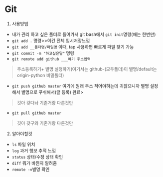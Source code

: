 #  Git

1. 사용방법

- 내가 관리 하고 싶은 폴더로 들어가서 git bash에서 `git init`명령(애는 한번만)
- `git add .` 명령>>이건 전체 임시저장느낌
- `git add __폴더명/파일명` 이때, tap 사용하면 빠르게 파일 찾기 가능
- `git commit -m "하고싶은말"` 명령
- `git remote add github ___여기 주소입력`

> 주소등록하기+ 별명 설정하기(여기서는  github-(모두폴더)이 별명/default는 origin-python 비밀폴더)

- `git push github master` 여기에 원래 주소 적어야하는데 귀찮으니까 별명 설정해서 별명으로 푸쉬해서(글 등록) 완료> 

> 깃아 갖다놔 기존거랑 다른것만

- `git pull github master`

> 깃아 갖구와 기존거랑 다른것만



2. 알아야할것

- `ls` 파일 위치
- `log` 과거 행보 추적 느낌
- `status` 상태/수정 상태 확인
- `diff` 뭐가 바뀐지 알려줌
- `remote -v`별명 확인



